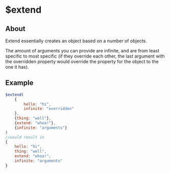 # $extend

## About
Extend essentially creates an object based on a number of objects.  

The amount of arguments you can provide are infinite, and are from least specific to most specific (if they override each other, the last argument with the overridden property would override the property for the object to the one it has).

## Example
```js
$extend(
    {
        hello: "hi",
        infinite: "overridden"
    },
    {thing: "well"},
    {extend: "whoa!"},
    {infinite: "arguments"}
)
//would result in
{
    hello: "hi",
    thing: "well",
    extend: "whoa!",
    infinite: "arguments"
}
```